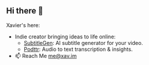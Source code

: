 ## Hi there 👋

<!--
**xavody/xavody** is a ✨ _special_ ✨ repository because its `README.md` (this file) appears on your GitHub profile.

Here are some ideas to get you started:

- 🔭 I’m currently working on ...
- 🌱 I’m currently learning ...
- 👯 I’m looking to collaborate on ...
- 🤔 I’m looking for help with ...
- 💬 Ask me about ...
- 📫 How to reach me: ...
- 😄 Pronouns: ...
- ⚡ Fun fact: ...
-->

Xavier's here:

- Indie creator bringing ideas to life online:
    - [SubtitleGen](https://subtitlegen.com): AI subtitle generator for your video.
    - [Podttr](https://podttr.com): Audio to text transcription & insights.
- 📫 Reach Me [me@xav.im](mailto:me@xav.im)
